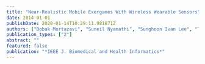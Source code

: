 ```yaml
---
title: "Near-Realistic Mobile Exergames With Wireless Wearable Sensors"
date: 2014-01-01
publishDate: 2020-01-14T10:29:11.981871Z
authors: ["Bobak Mortazavi", "Suneil Nyamathi", "Sunghoon Ivan Lee", "Thomas Wilkerson", "Hassan Ghasemzadeh", "Majid Sarrafzadeh"]
publication_types: ["2"]
abstract: ""
featured: false
publication: "*IEEE J. Biomedical and Health Informatics*"
---
```


